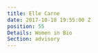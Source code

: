 ```yaml
---
title: Elle Carne
date: 2017-10-18 19:55:00 Z
position: 55
Details: Women in Bio
Section: advisory
---
```



